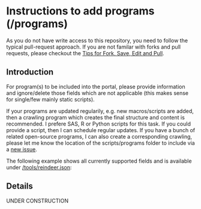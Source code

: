 # Instructions to add programs (/programs)

As you do not have write access to this repository, you need to follow the typical pull-request approach. If you are not familar with forks and pull requests, please checkout the [Tips for Fork, Save, Edit and Pull](./tips_fork.md).

## Introduction

For program(s) to be included into the portal, please provide information and ignore/delete those fields which are not applicable (this makes sense for single/few mainly static scripts). 

If your programs are updated regularily, e.g. new macros/scripts are added, then a crawling program which creates the final structure and content is recommended. I prefere SAS, R or Python scripts for this task. If you could provide a script, then I can schedule regular updates. If you have a bunch of related open-source programs, I can also create a corresponding crawling, please let me know the location of the scripts/programs folder to include via a [new issue](https://github.com/KatjaGlassConsulting/clinicalOpenSourcePortal/issues/new).

The following example shows all currently supported fields and is available under [/tools/reindeer.json](./tools/reindeer.json):

## Details

UNDER CONSTRUCTION